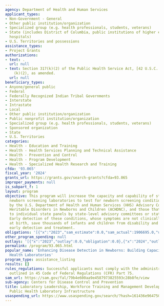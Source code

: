```yaml
---
agency: Department of Health and Human Services
applicant_types:
- Non-Government - General
- Other public institution/organization
- Specialized group (e.g. health professionals, students, veterans)
- State (includes District of Columbia, public institutions of higher education and
  hospitals)
- U.S. Territories and possessions
assistance_types:
- Project Grants
authorizations:
- text: .
  url: null
- text: Section 317(k)(2) of the Public Health Service Act, [42 U.S.C. 242l and 247b
    (k)(2), as amended.
  url: null
beneficiary_types:
- Anyone/general public
- Federal
- Federally Recognized Indian Tribal Governments
- Interstate
- Intrastate
- Local
- Other public institution/organization
- Public nonprofit institution/organization
- Specialized group (e.g. health professionals, students, veterans)
- Sponsored organization
- State
- U.S. Territories
categories:
- Health - Education and Training
- Health - Health Services Planning and Technical Assistance
- Health - Prevention and Control
- Health - Program Development
- Health - Specialized Health Research and Training
cfda: '93.065'
fiscal_year: '2024'
grants_url: https://grants.gov/search-grants?cfda=93.065
improper_payments: null
is_subpart_f: 1
layout: program
objective: This program will increase the capacity and capability of state and territorial
  newborn screening laboratories to test for newborn screening conditions as recommended
  by the U.S. Department of Health and Human Services (HHS) Advisory Committee on
  Heritable Disorders in Newborns and Children (ACHDNC), and those that might be added
  to individual state panels by state-level advisory committees or state legislatures.
  Early detection of these conditions, whose symptoms are not clinically observable
  at birth, save thousands of infants and children from disability and death through
  early detection and treatment.
obligations: '[{"x":"2023","sam_estimate":0.0,"sam_actual":1906695.0,"usa_spending_actual":1906695.0},{"x":"2024","sam_estimate":0.0,"sam_actual":1000000.0,"usa_spending_actual":9759673.0},{"x":"2025","sam_estimate":0.0,"sam_actual":1000000.0,"usa_spending_actual":0.0}]'
other_program_spending: null
outlays: '[{"x":"2023","outlay":0.0,"obligation":0.0},{"x":"2024","outlay":492431910.05,"obligation":9759673.0},{"x":"2025","outlay":0.0,"obligation":0.0}]'
permalink: /program/93.065.html
popular_name: 'Enhancing Disease Detection in Newborns: Building Capacity in Public
  Health Laboratories'
program_type: assistance_listing
results: []
rules_regulations: Successful applicants must comply with the administrative requirements
  outlined in 45 Code of Federal Regulations (CFR) Part 75.
sam_url: https://sam.gov/fal/79b4e600aa9e4587973825593c28b8fe/view
sub-agency: Centers for Disease Control and Prevention
title: Laboratory Leadership, Workforce Training and Management Development, Improving
  Public Health Laboratory Infrastructure
usaspending_url: https://www.usaspending.gov/search/?hash=161436e9647507e844d90c33cde394dc
---
```

